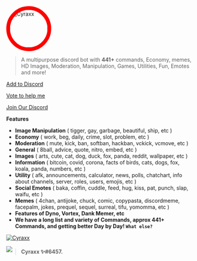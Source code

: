<img align="centre" width="100px" height="100px" style="border-radius: 100%; border:10px solid red;" alt="Cyraxx" src="https://images.discordapp.net/avatars/546388840235925524/150672bb0eb298826cb1f6fec319a0ef.png?size=512">

> A multipurpose discord bot with **441+** commands, Economy, memes, HD Images, Moderation, Manipulation, Games, Utilities, Fun, Emotes and more!

 [Add to Discord](https://discord.com/oauth2/authorize?client_id=546388840235925524&scope=bot&permissions=2080697430)

 [Vote to help me](https://top.gg/bot/546388840235925524/vote)

 [Join Our Discord](https://discord.gg/HKtQmtj)


__**Features**__
- **Image Manipulation** ( tigger, gay, garbage, beautiful, ship, etc )
- **Economy** ( work, beg, daily, crime, slot, problem, etc )
- **Moderation** ( mute, kick, ban, softban, hackban, vckick, vcmove, etc )
- **General** ( 8ball, advice, quote, nitro, embed, etc )
- **Images** ( arts, cute, cat, dog, duck, fox, panda, reddit, wallpaper, etc )
- **Information** ( bitcoin, covid, corona, facts of birds, cats, dogs, fox, koala, panda, numbers, etc )
- **Utility** ( afk, announcements, calculator, news, polls, chatchart, info about channels, server, roles, users, emojis, etc )
- **Social Emotes** ( baka, coffin, cuddle, feed, hug, kiss, pat, punch, slap, waifu, etc )
- **Memes** ( 4chan, antijoke, chuck, comic, copypasta, discordmeme, facepalm, jokes, prequel, sequel, surreal, tifu, yomomma, etc )
- **Features of Dyno, Vortex, Dank Memer, etc**
- **We have a long list and variety of Commands, approx 441+ Commands, and getting better Day by Day! `What else?`**

[![Cyraxx](https://discordapp.com/api/guilds/536233549272055837/embed.png?style=banner2)](https://discord.gg/HKtQmtj)

<img align="left" src="https://top.gg/api/widget/546388840235925524.svg">


> #### Cyraxx ✨#6457.
